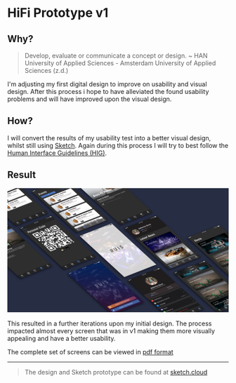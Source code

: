 # HiFi Prototype v1
## Why?
> Develop, evaluate or communicate a concept or design.  ~ HAN University of Applied Sciences - Amsterdam University of Applied Sciences (z.d.)

I'm adjusting my first digital design to improve on usability and visual design. After this process i hope to have alleviated the found usability problems and will have improved upon the visual design.

## How?
I will convert the results of my usability test into a better visual design, whilst still using [Sketch](https://www.sketchapp.com). Again during this process I will try to best follow the [Human Interface Guidelines (HIG)](https://developer.apple.com/design/human-interface-guidelines/ios/overview/themes/).

## Result
![HiFi screens v2](../assets/images/hifi-v2-banner.jpg)

This resulted in a further iterations upon my initial design. The process impacted almost every screen that was in v1 making them more visually appealing and have a better usability.

The complete set of screens can be viewed in [pdf format](../assets/downloads/hifi-v2.pdf)

---

> The design and Sketch prototype can be found at [sketch.cloud](https://sketch.cloud/s/5xWvE)
